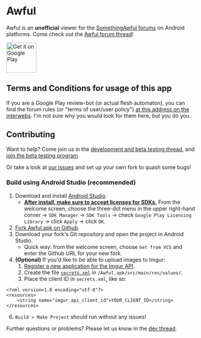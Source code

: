 # Awful

Awful is an __unofficial__ viewer for the [SomethingAwful forums][forums] on Android platforms. Come check out the [Awful forum thread][forum-thread]!

<a href='https://play.google.com/store/apps/details?id=com.ferg.awfulapp'><img alt='Get it on Google Play' src='https://play.google.com/intl/en_us/badges/images/generic/en_badge_web_generic.png' height='80px'/></a>

## Terms and Conditions for usage of this app

If you are a Google Play review-bot (or actual flesh automaton), you can find the forum rules (or "terms of user/user policy") [at this address on the interwebs][forum-rules]. I'm not sure why you would look for them here, but you do you.

## Contributing

Want to help? Come join us in the [development and beta testing thread][dev-thread], and [join the beta testing program][join-beta].

Or take a look at [our issues][issues] and set up your own fork to quash some bugs!

### Build using Android Studio (recommended)

1. Download and install [Android Studio][android-studio].
   * __[After install, make sure to accept licenses for SDKs.][accept-licensing]__ From the welcome screen, choose the three-dot menu in the upper right-hand corner -> `SDK Manager` -> `SDK Tools` -> check `Google Play Licensing Library` -> click `Apply` -> click `OK`.
2. [Fork Awful.apk on Github][github-fork-howto].
3. Download your fork's Git repository and open the project in Android Studio.
   * Quick way: from the welcome screen, choose `Get from VCS` and enter the Github URL for your new fork.
4. __(Optional)__ If you'd like to be able to upload images to Imgur:
   1. [Register a new application for the Imgur API][imgur-api-docs].
   2. Create the file [`secrets.xml`][secrets-example] in `/Awful.apk/src/main/res/values/`.
   3. Place the client ID in `secrets.xml`, like so:
```
<?xml version=1.0 encoding="utf-8"?>
<resources>
    <string name="imgur_api_client_id">YOUR_CLIENT_ID</string>
</resources>
```
6. `Build > Make Project` should run without any issues!

Further questions or problems? Please let us know in the [dev thread][dev-thread].

[forums]: https://forums.somethingawful.com
[forum-thread]: https://forums.somethingawful.com/showthread.php?threadid=3571717
[dev-thread]: https://forums.somethingawful.com/showthread.php?threadid=3743815
[issues]: https://github.com/Awful/Awful.apk/issues?state=open
[join-beta]: https://play.google.com/apps/testing/com.ferg.awfulapp
[forum-rules]: https://www.somethingawful.com/forum-rules/forum-rules/

[android-studio]: https://developer.android.com/studio
[accept-licensing]: https://stackoverflow.com/a/69897480
[github-fork-howto]: https://docs.github.com/en/get-started/quickstart/fork-a-repo
[firebase-console]: https://console.firebase.google.com/
[imgur-api-docs]: https://apidocs.imgur.com
[secrets-example]: https://forums.somethingawful.com/showthread.php?threadid=3743815&userid=0&perpage=40&pagenumber=17#post505621360